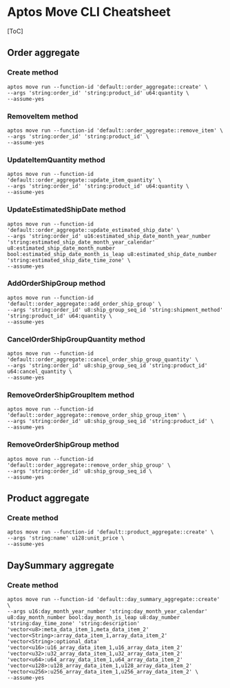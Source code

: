 # Aptos Move CLI Cheatsheet

[ToC]

## Order aggregate

### Create method

```shell
aptos move run --function-id 'default::order_aggregate::create' \
--args 'string:order_id' 'string:product_id' u64:quantity \
--assume-yes
```

### RemoveItem method

```shell
aptos move run --function-id 'default::order_aggregate::remove_item' \
--args 'string:order_id' 'string:product_id' \
--assume-yes
```

### UpdateItemQuantity method

```shell
aptos move run --function-id 'default::order_aggregate::update_item_quantity' \
--args 'string:order_id' 'string:product_id' u64:quantity \
--assume-yes
```

### UpdateEstimatedShipDate method

```shell
aptos move run --function-id 'default::order_aggregate::update_estimated_ship_date' \
--args 'string:order_id' u16:estimated_ship_date_month_year_number 'string:estimated_ship_date_month_year_calendar' u8:estimated_ship_date_month_number bool:estimated_ship_date_month_is_leap u8:estimated_ship_date_number 'string:estimated_ship_date_time_zone' \
--assume-yes
```

### AddOrderShipGroup method

```shell
aptos move run --function-id 'default::order_aggregate::add_order_ship_group' \
--args 'string:order_id' u8:ship_group_seq_id 'string:shipment_method' 'string:product_id' u64:quantity \
--assume-yes
```

### CancelOrderShipGroupQuantity method

```shell
aptos move run --function-id 'default::order_aggregate::cancel_order_ship_group_quantity' \
--args 'string:order_id' u8:ship_group_seq_id 'string:product_id' u64:cancel_quantity \
--assume-yes
```

### RemoveOrderShipGroupItem method

```shell
aptos move run --function-id 'default::order_aggregate::remove_order_ship_group_item' \
--args 'string:order_id' u8:ship_group_seq_id 'string:product_id' \
--assume-yes
```

### RemoveOrderShipGroup method

```shell
aptos move run --function-id 'default::order_aggregate::remove_order_ship_group' \
--args 'string:order_id' u8:ship_group_seq_id \
--assume-yes
```

## Product aggregate

### Create method

```shell
aptos move run --function-id 'default::product_aggregate::create' \
--args 'string:name' u128:unit_price \
--assume-yes
```

## DaySummary aggregate

### Create method

```shell
aptos move run --function-id 'default::day_summary_aggregate::create' \
--args u16:day_month_year_number 'string:day_month_year_calendar' u8:day_month_number bool:day_month_is_leap u8:day_number 'string:day_time_zone' 'string:description' 'vector<u8>:meta_data_item_1,meta_data_item_2' 'vector<String>:array_data_item_1,array_data_item_2' 'vector<String>:optional_data' 'vector<u16>:u16_array_data_item_1,u16_array_data_item_2' 'vector<u32>:u32_array_data_item_1,u32_array_data_item_2' 'vector<u64>:u64_array_data_item_1,u64_array_data_item_2' 'vector<u128>:u128_array_data_item_1,u128_array_data_item_2' 'vector<u256>:u256_array_data_item_1,u256_array_data_item_2' \
--assume-yes
```

